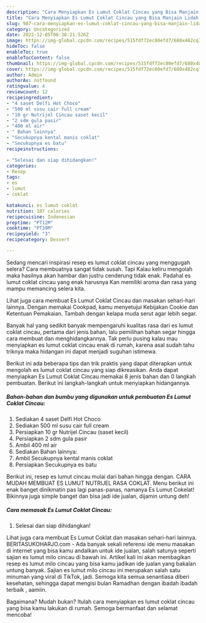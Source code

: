 ```yaml
---
description: "Cara Menyiapkan Es Lumut Coklat Cincau yang Bisa Manjain Lidah, Buat Buka Puasa Menggugah Selera"
title: "Cara Menyiapkan Es Lumut Coklat Cincau yang Bisa Manjain Lidah, Buat Buka Puasa Menggugah Selera"
slug: 987-cara-menyiapkan-es-lumut-coklat-cincau-yang-bisa-manjain-lidah-buat-buka-puasa-menggugah-selera
category: Uncategorized
date: 2022-12-05T06:38:21.526Z
image: https://img-global.cpcdn.com/recipes/515fdf72ec80efd7/680x482cq70/es-lumut-coklat-cincau-foto-resep-utama.jpg
hideToc: false
enableToc: true
enableTocContent: false
thumbnail: https://img-global.cpcdn.com/recipes/515fdf72ec80efd7/680x482cq70/es-lumut-coklat-cincau-foto-resep-utama.jpg
cover: https://img-global.cpcdn.com/recipes/515fdf72ec80efd7/680x482cq70/es-lumut-coklat-cincau-foto-resep-utama.jpg
author: Admin
authorAv: notfound
ratingvalue: 4
reviewcount: 12
recipeingredient:
- "4 saset Delfi Hot Choco"
- "500 ml susu cair full cream"
- "10 gr Nutrijel Cincau saset kecil"
- "2 sdm gula pasir"
- "400 ml air"
- " Bahan lainnya"
- "Secukupnya kental manis coklat"
- "Secukupnya es batu"
recipeinstructions:

- "Selesai dan siap dihidangkan!"
categories:
- Resep
tags:
- es
- lumut
- coklat

katakunci: es lumut coklat 
nutrition: 107 calories
recipecuisine: Indonesian
preptime: "PT12M"
cooktime: "PT39M"
recipeyield: "3"
recipecategory: Dessert

---
```



Sedang mencari inspirasi resep es lumut coklat cincau yang menggugah selera? Cara membuatnya sangat tidak susah. Tapi Kalau keliru mengolah maka hasilnya akan hambar dan justru cenderung tidak enak. Padahal es lumut coklat cincau yang enak harusnya Kan memiliki aroma dan rasa yang mampu memancing selera kita.


Lihat juga cara membuat Es Lumut Coklat Cincau dan masakan sehari-hari lainnya. Dengan memakai Cookpad, kamu menyetujui Kebijakan Cookie dan Ketentuan Pemakaian. Tambah dengan kelapa muda serut agar lebih segar.

Banyak hal yang sedikit banyak mempengaruhi kualitas rasa dari es lumut coklat cincau, pertama dari jenis bahan, lalu pemilihan bahan segar hingga cara membuat dan menghidangkannya. Tak perlu pusing kalau mau menyiapkan es lumut coklat cincau enak di rumah, karena asal sudah tahu triknya maka hidangan ini dapat menjadi suguhan istimewa.


Berikut ini ada beberapa tips dan trik praktis yang dapat diterapkan untuk mengolah es lumut coklat cincau yang siap dikreasikan. Anda dapat menyiapkan Es Lumut Coklat Cincau memakai 8 jenis bahan dan 0 langkah pembuatan. Berikut ini langkah-langkah untuk menyiapkan hidangannya.

<!--inarticleads1-->

##### Bahan-bahan dan bumbu yang digunakan untuk pembuatan Es Lumut Coklat Cincau:

1. Sediakan 4 saset Delfi Hot Choco
1. Sediakan 500 ml susu cair full cream
1. Persiapkan 10 gr Nutrijel Cincau (saset kecil)
1. Persiapkan 2 sdm gula pasir
1. Ambil 400 ml air
1. Sediakan  Bahan lainnya:
1. Ambil Secukupnya kental manis coklat
1. Persiapkan Secukupnya es batu


Berikut ini, resep es lumut cincau mulai dari bahan hingga dengan. CARA MUDAH MEMBUAT ES LUMUT NUTRIJEL RASA COKLAT. Menu berikut ini enak banget dinikmatin pas lagi panas-panas, namanya Es Lumut Cokelat! Bikinnya juga simple banget dan bisa jadi ide jualan, dijamin untung deh! 

<!--inarticleads2-->

##### Cara memasak Es Lumut Coklat Cincau:


1. Selesai dan siap dihidangkan!

Lihat juga cara membuat Es Lumut Coklat dan masakan sehari-hari lainnya. BERITASUKOHARJO.com - Ada banyak sekali referensi ide menu masakan di internet yang bisa kamu andalkan untuk ide jualan, salah satunya seperti sajian es lumut milo cincau di bawah ini. Artikel kali ini akan membagikan resep es lumut milo cincau yang bisa kamu jadikan ide jualan yang bakalan untung banyak. Sajian es lumut milo cincau ini merupakan salah satu minuman yang viral di TikTok, jadi. Semoga kita semua senantiasa diberi kesehatan, sehingga dapat mengisi bulan Ramadhan dengan ibadah ibadah terbaik , aamiin. 

Bagaimana? Mudah bukan? Itulah cara menyiapkan es lumut coklat cincau yang bisa kamu lakukan di rumah. Semoga bermanfaat dan selamat mencoba!
